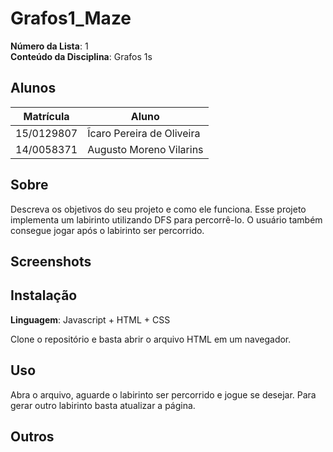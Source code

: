 # Grafos1_Maze

**Número da Lista**: 1<br>
**Conteúdo da Disciplina**: Grafos 1s<br>

## Alunos
|Matrícula | Aluno |
| -- | -- |
| 15/0129807  |  Ĩcaro Pereira de Oliveira |
| 14/0058371  |  Augusto Moreno Vilarins |

## Sobre 
Descreva os objetivos do seu projeto e como ele funciona.
Esse projeto implementa um labirinto utilizando DFS para percorrê-lo. 
O usuário também consegue jogar após o labirinto ser percorrido.

## Screenshots

## Instalação 
**Linguagem**: Javascript + HTML + CSS <br>

Clone o repositório e basta abrir o arquivo HTML em um navegador.

## Uso 

Abra o arquivo, aguarde o labirinto ser percorrido e jogue se desejar. Para gerar outro labirinto
basta atualizar a página.

## Outros 





